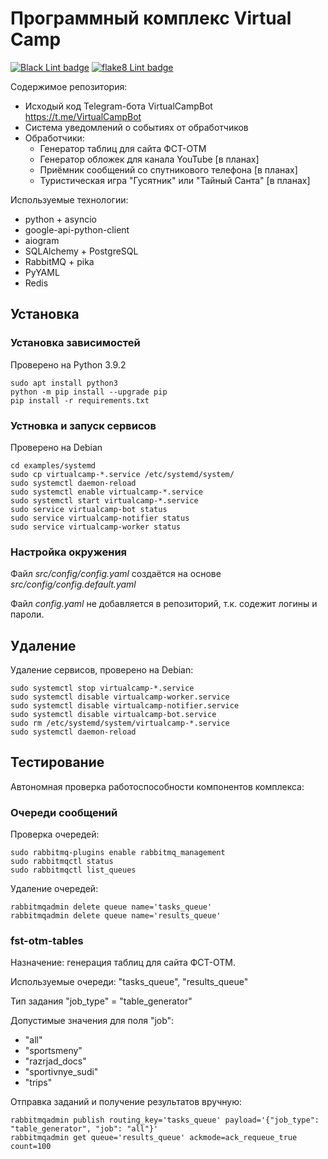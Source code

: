 # Программный комплекс Virtual Camp

[![Black Lint badge](https://github.com/yurboc/virtual-camp/actions/workflows/black.yml/badge.svg?branch=main)](https://github.com/yurboc/virtual-camp/actions/workflows/black.yml)
[![flake8 Lint badge](https://github.com/yurboc/virtual-camp/actions/workflows/flake8.yml/badge.svg?branch=main)](https://github.com/yurboc/virtual-camp/actions/workflows/flake8.yml)

Содержимое репозитория:

* Исходый код Telegram-бота VirtualCampBot <https://t.me/VirtualCampBot>
* Система уведомлений о событиях от обработчиков
* Обработчики:
  * Генератор таблиц для сайта ФСТ-ОТМ
  * Генератор обложек для канала YouTube [в планах]
  * Приёмник сообщений со спутникового телефона [в планах]
  * Туристическая игра "Гусятник" или "Тайный Санта" [в планах]

Используемые технологии:

* python + asyncio
* google-api-python-client
* aiogram
* SQLAlchemy + PostgreSQL
* RabbitMQ + pika
* PyYAML
* Redis

## Установка

### Установка зависимостей

Проверено на Python 3.9.2

    sudo apt install python3
    python -m pip install --upgrade pip
    pip install -r requirements.txt

### Устновка и запуск сервисов

Проверено на Debian

    cd examples/systemd
    sudo cp virtualcamp-*.service /etc/systemd/system/
    sudo systemctl daemon-reload
    sudo systemctl enable virtualcamp-*.service
    sudo systemctl start virtualcamp-*.service
    sudo service virtualcamp-bot status
    sudo service virtualcamp-notifier status
    sudo service virtualcamp-worker status

### Настройка окружения

Файл *src/config/config.yaml* создаётся на основе *src/config/config.default.yaml*

Файл *config.yaml* не добавляется в репозиторий, т.к. содежит логины и пароли.

## Удаление

Удаление сервисов, проверено на Debian:

    sudo systemctl stop virtualcamp-*.service
    sudo systemctl disable virtualcamp-worker.service
    sudo systemctl disable virtualcamp-notifier.service
    sudo systemctl disable virtualcamp-bot.service
    sudo rm /etc/systemd/system/virtualcamp-*.service
    sudo systemctl daemon-reload

## Тестирование

Автономная проверка работоспособности компонентов комплекса:

### Очереди сообщений

Проверка очередей:

    sudo rabbitmq-plugins enable rabbitmq_management
    sudo rabbitmqctl status
    sudo rabbitmqctl list_queues

Удаление очередей:

    rabbitmqadmin delete queue name='tasks_queue'
    rabbitmqadmin delete queue name='results_queue'

### fst-otm-tables

Назначение: генерация таблиц для сайта ФСТ-ОТМ.

Используемые очереди: "tasks_queue", "results_queue"

Тип задания "job_type" = "table_generator"

Допустимые значения для поля "job":

* "all"
* "sportsmeny"
* "razrjad_docs"
* "sportivnye_sudi"
* "trips"

Отправка заданий и получение результатов вручную:

    rabbitmqadmin publish routing_key='tasks_queue' payload='{"job_type": "table_generator", "job": "all"}'
    rabbitmqadmin get queue='results_queue' ackmode=ack_requeue_true count=100
